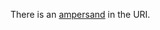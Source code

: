 There is an [ampersand](http://validator.w3.org/check?uri=http://www.w3.org/&verbose=1) in the URI.
